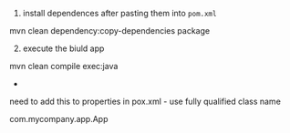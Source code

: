 1. install dependences after pasting them into `pom.xml`

mvn clean dependency:copy-dependencies package

2. execute the biuld app

mvn clean compile exec:java

+ 
need to add this to properties in pox.xml - use fully qualified class name

  <properties>
      <exec.mainClass>com.mycompany.app.App</exec.mainClass>
  </properties>


